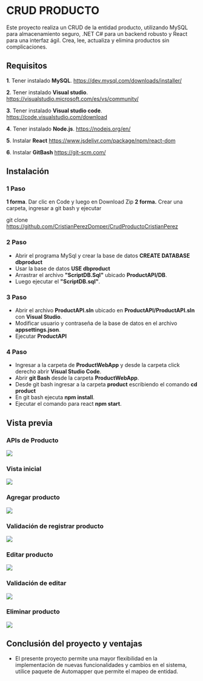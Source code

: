 #  CRUD PRODUCTO 
Este proyecto realiza un CRUD de la entidad producto, utilizando MySQL para almacenamiento seguro, .NET C# para un backend robusto y React para una interfaz ágil. Crea, lee, actualiza y elimina productos sin complicaciones.

## Requisitos
**1**. Tener instalado **MySQL**.
https://dev.mysql.com/downloads/installer/
	
**2**. Tener instalado **Visual studio**.
https://visualstudio.microsoft.com/es/vs/community/

**3**. Tener instalado **Visual studio code**.
https://code.visualstudio.com/download

**4**. Tener instalado **Node.js**.
https://nodejs.org/en/

**5**. Instalar **React** 
https://www.jsdelivr.com/package/npm/react-dom

**6**. Instalar **GitBash**
https://git-scm.com/

## Instalación
### 1 Paso
**1 forma**. Dar clic en Code y luego en Download Zip
**2 forma.** Crear una carpeta, ingresar a git bash y ejecutar

   git clone https://github.com/CristianPerezDomper/CrudProductoCristianPerez
    
### 2 Paso
- Abrir el programa MySql  y crear la base de datos **CREATE DATABASE dbproduct** 
- Usar la base de datos **USE dbproduct**
- Arrastrar el archivo **"ScriptDB.Sql"** ubicado **ProductAPI/DB**.
- Luego ejecutar el **"ScriptDB.sql"**.

### 3 Paso
- Abrir el archivo **ProductAPI.sln** ubicado en **ProductAPI/ProductAPI.sln** con **Visual Studio**.
- Modificar usuario y contraseña de la base de datos en el archivo **appsettings.json**.
- Ejecutar **ProductAPI**

### 4 Paso
- Ingresar a la carpeta de **ProductWebApp** y desde la carpeta click derecho abrir **Visual Studio Code**.
- Abrir **git Bash** desde la carpeta **ProductWebApp**.
- Desde git bash ingresar a la carpeta **product** escribiendo el comando **cd product**
- En git bash ejecuta **npm install**.
- Ejecutar el comando para react **npm start**.

## Vista previa
### APIs de Producto
![](https://i.imgur.com/QQn3cXd.jpeg)
### Vista inicial
![](https://i.imgur.com/RqmOinD.jpeg)
### Agregar producto
![](https://i.imgur.com/6DVtJcD.jpeg)
### Validación de registrar producto
![](https://i.imgur.com/ght4Kv9.jpeg)
### Editar producto
![](https://i.imgur.com/FUo5QvL.jpeg)
### Validación de editar
![](https://i.imgur.com/CC9eFCq.jpeg)
### Eliminar producto
![](https://i.imgur.com/CJEUOQG.jpeg)

## Conclusión del proyecto y ventajas
- El presente proyecto permite una mayor flexibilidad en la implementación de nuevas funcionalidades y cambios en el sistema, utilice paquete de Automapper que permite el mapeo de entidad.
